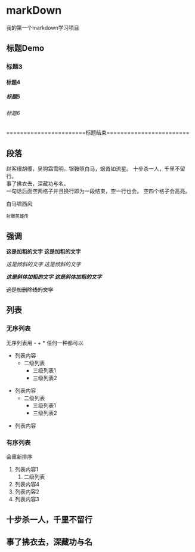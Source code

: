 # markDown

我的第一个markdown学习项目

## 标题Demo

### 标题3

#### 标题4

##### 标题5

###### 标题6

=======================标题结束========================

## 段落

赵客缦胡缨，吴钩霜雪明。银鞍照白马，飒沓如流星。
十步杀一人，千里不留行。  
事了拂衣去，深藏功与名。  
一句话后面空两格子并且换行即为一段结束，空一行也会。 空四个格子会高亮。

白马啸西风  

    射雕英雄传

## 强调

**这是加粗的文字** __这是加粗的文字__

*这是倾斜的文字* _这是倾斜的文字_

***这是斜体加粗的文字***  ___这是斜体加粗的文字___

~~这是加删除线的文字~~

## 列表

### 无序列表

无序列表用 - + * 任何一种都可以

- 列表内容
  - 二级列表
    - 三级列表1
    - 三级列表2

+ 列表内容
  + 二级列表
    + 三级列表1
    + 三级列表2

* 列表内容

### 有序列表
 会重新排序
1. 列表内容1
    1. 二级列表
4. 列表内容4
2. 列表内容2 
3. 列表内容3 

## 十步杀一人，千里不留行 
## 事了拂衣去，深藏功与名
